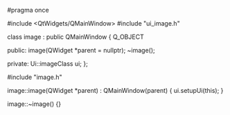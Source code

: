#pragma once

#include <QtWidgets/QMainWindow>
#include "ui_image.h"

class image : public QMainWindow
{
    Q_OBJECT

public:
    image(QWidget *parent = nullptr);
    ~image();

private:
    Ui::imageClass ui;
};



#include "image.h"

image::image(QWidget *parent)
    : QMainWindow(parent)
{
    ui.setupUi(this);
}

image::~image()
{}

